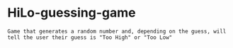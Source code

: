 # HiLo-guessing-game

```
Game that generates a random number and, depending on the guess, will tell the user their guess is "Too High" or "Too Low"
